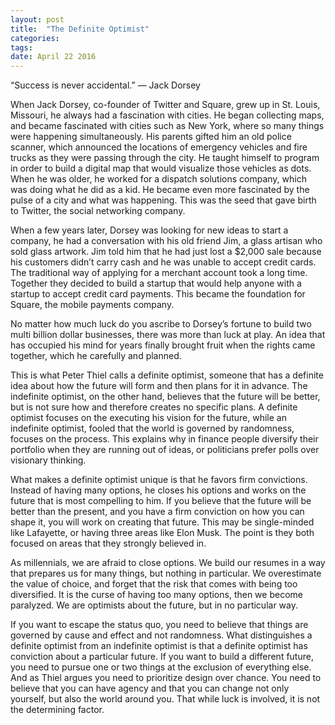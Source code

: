 ```yaml
---
layout: post
title:  "The Definite Optimist"
categories: 
tags: 
date: April 22 2016
---
```


“Success is never accidental.”
― Jack Dorsey

When Jack Dorsey, co-founder of Twitter and Square, grew up in St. Louis, Missouri, he always had a fascination with cities. He began collecting maps, and became fascinated with cities such as New York, where so many things were happening simultaneously. His parents gifted him an old police scanner, which announced the locations of emergency vehicles and fire trucks as they were passing through the city. He taught himself to program in order to build a digital map that would visualize those vehicles as dots. When he was older, he worked for a dispatch solutions company, which was doing what he did as a kid. He became even more fascinated by the pulse of a city and what was happening. This was the seed that gave birth to Twitter, the social networking company.

When a few years later, Dorsey was looking for new ideas to start a company, he had a conversation with his old friend Jim, a glass artisan who sold glass artwork. Jim told him that he had just lost a $2,000 sale because his customers didn’t carry cash and he was unable to accept credit cards. The traditional way of applying for a merchant account took a long time. Together they decided to build a startup that would help anyone with a startup to accept credit card payments. This became the foundation for Square, the mobile payments company.

No matter how much luck do you ascribe to Dorsey’s fortune to build two multi billion dollar businesses, there was more than luck at play. An idea that has occupied his mind for years finally brought fruit when the rights came together, which he carefully and planned.

This is what Peter Thiel calls a definite optimist, someone that has a definite idea about how the future will form and then plans for it in advance. The indefinite optimist, on the other hand, believes that the future will be better, but is not sure how and therefore creates no specific plans. A definite optimist focuses on the executing his vision for the future, while an indefinite optimist, fooled that the world is governed by randomness, focuses on the process. This explains why in finance people diversify their portfolio when they are running out of ideas, or politicians prefer polls over visionary thinking.

What makes a definite optimist unique is that he favors firm convictions. Instead of having many options, he closes his options and works on the future that is most compelling to him. If you believe that the future will be better than the present, and you have a firm conviction on how you can shape it, you will work on creating that future. This may be single-minded like Lafayette, or having three areas like Elon Musk. The point is they both focused on areas that they strongly believed in.

As millennials, we are afraid to close options. We build our resumes in a way that prepares us for many things, but nothing in particular. We overestimate the value of choice, and forget that the risk that comes with being too diversified. It is the curse of having too many options, then we become paralyzed. We are optimists about the future, but in no particular way.

If you want to escape the status quo, you need to believe that things are governed by cause and effect and not randomness. What distinguishes a definite optimist from an indefinite optimist is that a definite optimist has conviction about a particular future. If you want to build a different future, you need to pursue one or two things at the exclusion of everything else. And as Thiel argues you need to prioritize design over chance. You need to believe that you can have agency and that you can change not only yourself, but also the world around you. That while luck is involved, it is not the determining factor.